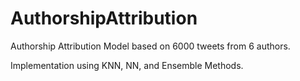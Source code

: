 # AuthorshipAttribution

Authorship Attribution Model based on 6000 tweets from 6 authors.

Implementation using KNN, NN, and Ensemble Methods.
